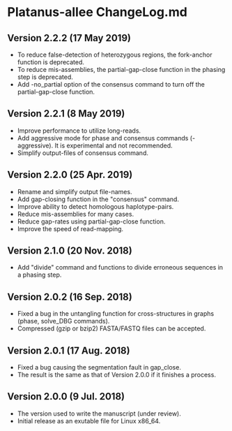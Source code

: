 # Platanus-allee ChangeLog.md

## Version 2.2.2 (17 May 2019)
* To reduce false-detection of heterozygous regions, the fork-anchor function is deprecated.
* To reduce mis-assemblies, the partial-gap-close function in the phasing step is deprecated.
* Add -no_partial option of the consensus command to turn off the partial-gap-close function.

## Version 2.2.1 (8 May 2019)
* Improve performance to utilize long-reads.
* Add aggressive mode for phase and consensus commands (-aggressive). It is experimental and not recommended. 
* Simplify output-files of consensus command.

## Version 2.2.0 (25 Apr. 2019)
* Rename and simplify output file-names.
* Add gap-closing function in the "consensus" command.
* Improve ability to detect homologous haplotype-pairs.
* Reduce mis-assemblies for many cases.
* Reduce gap-rates using partial-gap-close function.
* Improve the speed of read-mapping.

## Version 2.1.0 (20 Nov. 2018)
* Add "divide" command and functions to divide erroneous sequences in a phasing step.

## Version 2.0.2 (16 Sep. 2018)
* Fixed a bug in the untangling function for cross-structures in graphs (phase, solve_DBG commands).
* Compressed (gzip or bzip2) FASTA/FASTQ files can be accepted.

## Version 2.0.1 (17 Aug. 2018)
* Fixed a bug causing the segmentation fault in gap_close.
* The result is the same as that of Version 2.0.0 if it finishes a process.

## Version 2.0.0 (9 Jul. 2018)
* The version used to write the manuscript (under review).
* Initial release as an exutable file for Linux x86_64.
